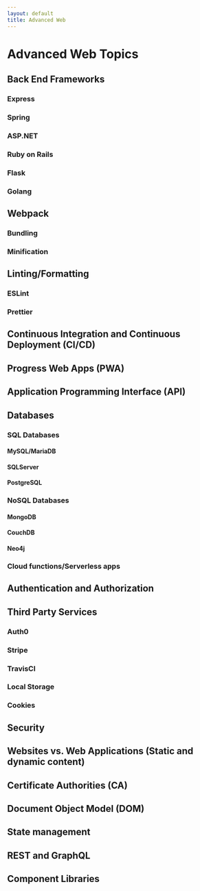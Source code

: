 ```yaml
---
layout: default
title: Advanced Web
---
```


# Advanced Web Topics

## Back End Frameworks

### Express

### Spring

### ASP.NET

### Ruby on Rails

### Flask

### Golang

## Webpack

### Bundling

### Minification

## Linting/Formatting

### ESLint

### Prettier

## Continuous Integration and Continuous Deployment (CI/CD)

## Progress Web Apps (PWA)

## Application Programming Interface (API)

## Databases

### SQL Databases

#### MySQL/MariaDB

#### SQLServer

#### PostgreSQL

### NoSQL Databases

#### MongoDB

#### CouchDB

#### Neo4j

### Cloud functions/Serverless apps

## Authentication and Authorization

## Third Party Services

### Auth0

### Stripe

### TravisCI

### Local Storage

### Cookies

## Security

## Websites vs. Web Applications (Static and dynamic content)

## Certificate Authorities (CA)

## Document Object Model (DOM)

## State management

## REST and GraphQL

## Component Libraries
